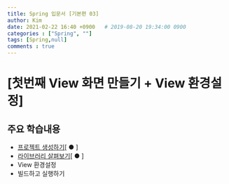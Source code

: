 ```yaml
---
title: Spring 입문서 [기본편 03]
author: Kim
date: 2021-02-22 16:40 +0900   # 2019-08-20 19:34:00 0900
categories : ["Spring", ""]
tags: [Spring,null]
comments : true
---
```


# [첫번째 View 화면 만들기 + View 환경설정]

## 주요 학습내용

*  <a href="https://ksm0207.github.io/posts/spring_study01/">프로젝트 생성하기</a>[ ● ]
*  <a href="https://ksm0207.github.io/posts/spring_study02/">라이브러리 살펴보기</a>[ ● ]
* View 환경설정
* 빌드하고 실행하기



